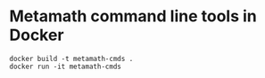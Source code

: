 # Metamath command line tools in Docker

    docker build -t metamath-cmds .
    docker run -it metamath-cmds
